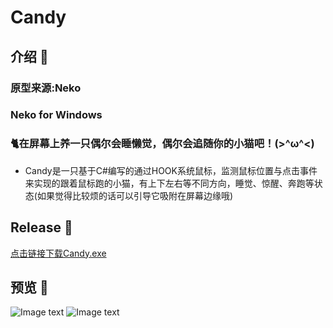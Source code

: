 # Candy
## 介绍 🐾
### 原型来源:Neko
### Neko for Windows
### 🐈在屏幕上养一只偶尔会睡懒觉，偶尔会追随你的小猫吧！(>^ω^<)
* Candy是一只基于C#编写的通过HOOK系统鼠标，监测鼠标位置与点击事件来实现的跟着鼠标跑的小猫，有上下左右等不同方向，睡觉、惊醒、奔跑等状态(如果觉得比较烦的话可以引导它吸附在屏幕边缘哦)
## Release 🐾
[点击链接下载Candy.exe](http://www.zxlee.cn/windowsApps/Candy.exe)
## 预览 🐾
![Image text](http://www.zxlee.cn/littleCat.gif)
![Image text](http://www.zxlee.cn/candy.png)
